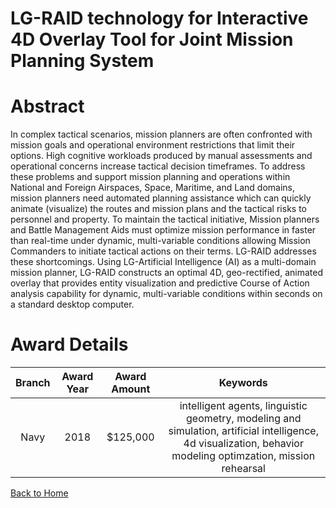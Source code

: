 
LG-RAID technology for Interactive 4D Overlay Tool for Joint Mission Planning System
====================================================================================

# Abstract


In complex tactical scenarios, mission planners are often confronted with mission goals and operational environment restrictions that limit their options. High cognitive workloads produced by manual assessments and operational concerns increase tactical decision timeframes. To address these problems and support mission planning and operations within National and Foreign Airspaces, Space, Maritime, and Land domains, mission planners need automated planning assistance which can quickly animate (visualize) the routes and mission plans and the tactical risks to personnel and property. To maintain the tactical initiative, Mission planners and Battle Management Aids must optimize mission performance in faster than real-time under dynamic, multi-variable conditions allowing Mission Commanders to initiate tactical actions on their terms. LG-RAID addresses these shortcomings. Using LG-Artificial Intelligence (AI) as a multi-domain mission planner, LG-RAID constructs an optimal 4D, geo-rectified, animated overlay that provides entity visualization and predictive Course of Action analysis capability for dynamic, multi-variable conditions within seconds on a standard desktop computer.  

# Award Details

|Branch|Award Year|Award Amount|Keywords|
| :---: | :---: | :---: | :---: |
|Navy|2018|$125,000|intelligent agents, linguistic geometry, modeling and simulation, artificial intelligence, 4d visualization, behavior modeling optimzation, mission rehearsal|
  
  


[Back to Home](https://github.com/chrischow/dod_sbir_awards/Reports/JH/#1964)
